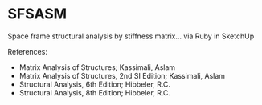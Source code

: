 # SFSASM
Space frame structural analysis by stiffness matrix... via Ruby in SketchUp

References:
-  Matrix Analysis of Structures; Kassimali, Aslam
-  Matrix Analysis of Structures, 2nd SI Edition; Kassimali, Aslam
-  Structural Analysis, 6th Edition; Hibbeler, R.C.
-  Structural Analysis, 8th Edition; Hibbeler, R.C.
 
